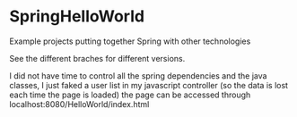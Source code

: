 SpringHelloWorld
================

Example projects putting together Spring with other technologies

See the different braches for different versions.

I did not have time to control all the spring dependencies and the java classes, I just faked a user list in my javascript controller
(so the data is lost each time the page is loaded)
the page can be accessed through localhost:8080/HelloWorld/index.html
